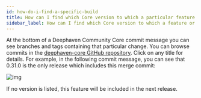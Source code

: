 ```yaml
---
id: how-do-i-find-a-specific-build
title: How can I find which Core version to which a particular feature or fix was added?
sidebar_label: How can I find which Core version to which a feature or fix was added?
---
```


At the bottom of a Deephaven Community Core commit message you can see branches and tags containing that particular change. You can browse commits in the [deephaven-core GitHub repository](https://github.com/deephaven/deephaven-core/commits/main/). Click on any title for details. For example, in the following commit message, you can see that 0.31.0 is the only release which includes this merge commit:

![img](../../assets/reference/community-questions/commitmessage.png)

If no version is listed, this feature will be included in the next release.
